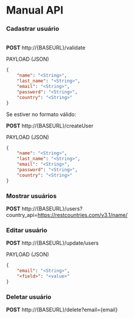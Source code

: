 # Manual API

### Cadastrar usuário

\
**POST** http://{BASEURL}/validate

PAYLOAD (JSON)
```json
{
    "name": "<String>",
    "last_name": "<String>",
    "email": "<String>",
    "password": "<String>",
    "country": "<String>"
}
```

Se estiver no formato válido:

**POST** http://{BASEURL}/createUser

PAYLOAD (JSON)
```json
{
    "name": "<String>",
    "last_name": "<String>",
    "email": "<String>",
    "password": "<String>",
    "country": "<String>"
}
```

### Mostrar usuários
**POST** http://{BASEURL}/users?country_api=https://restcountries.com/v3.1/name/


### Editar usuário
**POST** http://{BASEURL}/update/users

PAYLOAD (JSON)
```json
{
    "email": "<String>",
    "<field>": "<value>"
}
```

### Deletar usuário
**POST** http://{BASEURL}/delete?email={email}